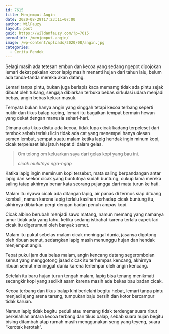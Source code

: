 ```yaml
---
id: 7615
title: Menjemput Angin
date: 2020-08-29T17:23:11+07:00
author: WilFauzy
layout: post
guid: https://wildanfauzy.com/?p=7615
permalink: /menjemput-angin/
image: /wp-content/uploads/2020/08/angin.jpg
categories:
  - Cerita Pendek
---
```

Selagi masih ada tetesan embun dan kecoa yang sedang ngepot dipojokan lemari dekat pakaian kotor lapig masih menanti hujan dari tahun lalu, belum ada tanda-tanda mereka akan datang.

Lemari tanpa pintu, bukan juga berlapis kaca memamg tidak ada pintu sejak dibuat oleh tukang, sengaja dibiarkan terbuka bebas sirkulasi udara menjadi bebas, angin bebas keluar masuk.

Ternyata bukan hanya angin yang singgah tetapi kecoa terbang seperti nuklir dan tikus balap racing, lemari itu bagaikan tempat bermain hewan yang dekat dengan manusia sehari-hari.

Dimana ada tikus disitu ada kecoa, tidak lupa cicak kadang terpeleset dari tembok sebab terlalu licin tidak ada cat yang menempel hanya olesan semen lembut, sempat suatu malam ketika lapig hendak ingin minum kopi, cicak terpeleset lalu jatuh tepat di dalam gelas.

<blockquote class="wp-block-quote">
  <p>
    Om tolong om keluarkan saya dari gelas kopi yang bau ini.
  </p>
  
  <cite>cicak mulutnya nga-ngap</cite>
</blockquote>

Katika lapig ingin meminum kopi tersebut, mata saling berpandangan antar lapig dan seekor cicak yang buntutnya sudah buntung, cukup lama mereka saling tatap akhirnya benar kata seorang pujangga dari mata turun ke hati.

Malam itu nyawa cicak ada ditangan lapig, air panas di termos siap dituang kembali, namun karena lapig terlalu kasihan terhadap cicak buntung itu, akhirnya dibiarkan pergi dengan badan penuh ampas kopi.

Cicak albino berubah menjadi sawo matang, namun memang yang namanya umur tidak ada yang tahu, ketika sedang istirahat karena terlalu capek lari cicak itu digerumuni oleh banyak semut.

Malam itu pukul sebelas malam cicak meninggal dunia, jasanya digotong oleh ribuan semut, sedangkan lapig masih menunggu hujan dan hendak menjemput angin.

Tepat pukul jam dua belas malam, angin kencang datang segerombolan semut yang menggotong jasad cicak itu terhempas kencang, akhirnya ribuan semut meninggal dunia karena terlempar oleh angin kencang.

Setelah itu baru hujan turun tengah malam, lapig bisa tenang menikmati secangkir kopi yang sedikit asam karena masih ada bekas bau badan cicak.

Kecoa terbang dan tikus balap kini berlelahi begitu hebat, lemari tanpa pintu menjadi ajang arena tarung, tumpukan baju bersih dan kotor bercampur tidak karuan.

Namun lapig tidak begitu peduli atau memang tidak terdengar suara ribut perkelahian antara kecoa terbang dan tikus balap, sebab suara hujan begitu bising ditambah atap rumah masih menggunakan seng yang teyeng, suara &#8220;kerotak kerotak&#8221;.